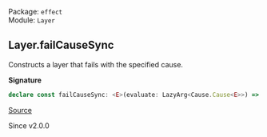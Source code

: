 Package: `effect`<br />
Module: `Layer`<br />

## Layer.failCauseSync

Constructs a layer that fails with the specified cause.

**Signature**

```ts
declare const failCauseSync: <E>(evaluate: LazyArg<Cause.Cause<E>>) => Layer<unknown, E>
```

[Source](https://github.com/Effect-TS/effect/tree/main/packages/effect/src/Layer.ts#L359)

Since v2.0.0